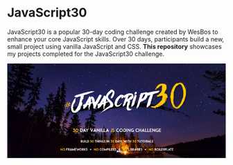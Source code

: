 # JavaScript30
JavaScript30 is a popular 30-day coding challenge created by WesBos to enhance your core JavaScript skills. Over 30 days, participants build a new, small project using vanilla JavaScript and CSS.
**This repository** showcases my projects completed for the JavaScript30 challenge.   

!["JavaScript30"](JavaScript30.png)
